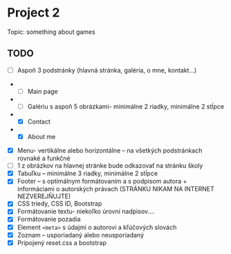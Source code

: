 # Project 2
Topic: something about games
## TODO
- [ ] Aspoň 3 podstránky (hlavná stránka, galéria, o mne, kontakt...)
- - [ ] Main page
- - [ ] Galériu s aspoň 5 obrázkami- minimálne 2 riadky, minimálne 2 stĺpce
- - [X] Contact
- - [X] About me
- [X] Menu- vertikálne alebo horizontálne – na všetkých podstránkach rovnaké a funkčné
- [ ] 1 z obrázkov na hlavnej stránke bude odkazovať na stránku školy
- [X] Tabuľku – minimálne 3 riadky, minimálne 2 stĺpce
- [X] Footer – s optimálnym formátovaním a s podpisom autora + informáciami o autorských právach (STRÁNKU NIKAM NA INTERNET NEZVEREJŇUJTE)
- [X] CSS triedy, CSS ID, Bootstrap
- [X] Formátovanie textu- niekoľko úrovní nadpisov....
- [X] Formátovanie pozadia
- [X] Element `<meta>` s údajmi o autorovi a kľúčových slovách
- [X] Zoznam – usporiadaný alebo neusporiadaný
- [X] Pripojený reset.css a bootstrap